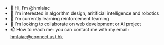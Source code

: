 - 👋 Hi, I’m @hmlaiac
- 👀 I’m interested in algorithm design, aritificial intelligence and robotics
- 🌱 I’m currently learning reinforcement learning
- 💞️ I’m looking to collaborate on web development or AI project
- 📫 How to reach me: you can contact me with my email: hmlaiac@connect.ust.hk

<!---
hmlaiac/hmlaiac is a ✨ special ✨ repository because its `README.md` (this file) appears on your GitHub profile.
You can click the Preview link to take a look at your changes.
--->
